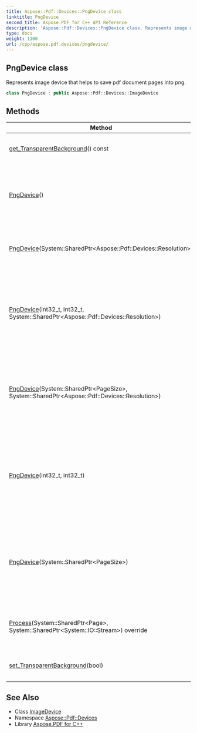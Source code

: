 ```yaml
---
title: Aspose::Pdf::Devices::PngDevice class
linktitle: PngDevice
second_title: Aspose.PDF for C++ API Reference
description: 'Aspose::Pdf::Devices::PngDevice class. Represents image device that helps to save pdf document pages into png in C++.'
type: docs
weight: 1100
url: /cpp/aspose.pdf.devices/pngdevice/
---
```

## PngDevice class


Represents image device that helps to save pdf document pages into png.

```cpp
class PngDevice : public Aspose::Pdf::Devices::ImageDevice
```

## Methods

| Method | Description |
| --- | --- |
| [get_TransparentBackground](./get_transparentbackground/)() const | Gets if image has transparent background. |
| [PngDevice](./pngdevice/)() | Initializes a new instance of the [PngDevice](./) class with default resolution. |
| [PngDevice](./pngdevice/)(System::SharedPtr\<Aspose::Pdf::Devices::Resolution\>) | Initializes a new instance of the [PngDevice](./) class. |
| [PngDevice](./pngdevice/)(int32_t, int32_t, System::SharedPtr\<Aspose::Pdf::Devices::Resolution\>) | Initializes a new instance of the [PngDevice](./) class with provided image dimensions and resolution. |
| [PngDevice](./pngdevice/)(System::SharedPtr\<PageSize\>, System::SharedPtr\<Aspose::Pdf::Devices::Resolution\>) | Initializes a new instance of the [PngDevice](./) class with provided page size and resolution. |
| [PngDevice](./pngdevice/)(int32_t, int32_t) | Initializes a new instance of the [PngDevice](./) class with provided image dimensions, default resolution (=150). |
| [PngDevice](./pngdevice/)(System::SharedPtr\<PageSize\>) | Initializes a new instance of the [PngDevice](./) class with provided page size, default resolution (=150). |
| [Process](./process/)(System::SharedPtr\<Page\>, System::SharedPtr\<System::IO::Stream\>) override | Converts the page into png and saves it in the output stream. |
| [set_TransparentBackground](./set_transparentbackground/)(bool) | Sets if image has transparent background. |
## See Also

* Class [ImageDevice](../imagedevice/)
* Namespace [Aspose::Pdf::Devices](../)
* Library [Aspose.PDF for C++](../../)
